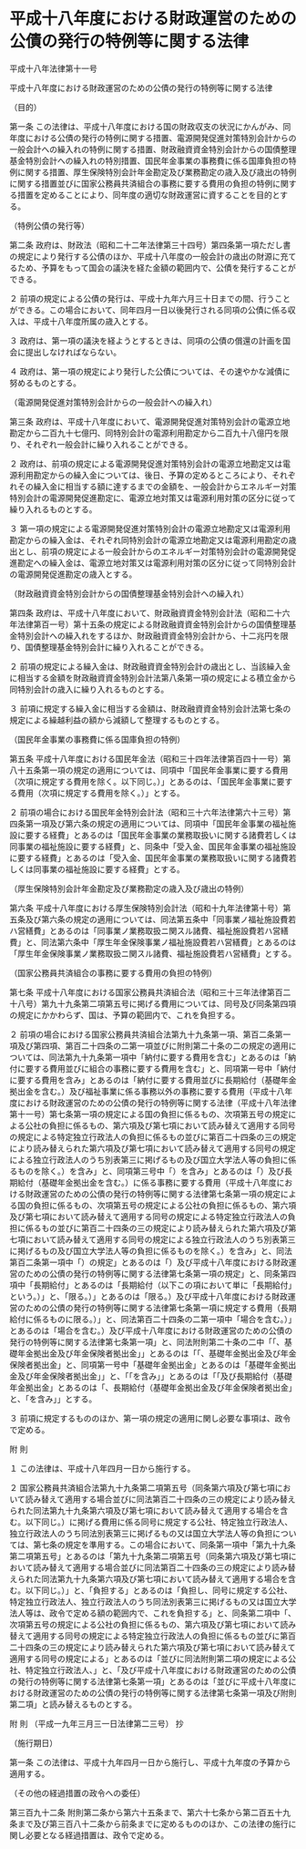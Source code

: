 # 平成十八年度における財政運営のための公債の発行の特例等に関する法律

平成十八年法律第十一号

平成十八年度における財政運営のための公債の発行の特例等に関する法律

（目的）

第一条 この法律は、平成十八年度における国の財政収支の状況にかんがみ、同年度における公債の発行の特例に関する措置、電源開発促進対策特別会計からの一般会計への繰入れの特例に関する措置、財政融資資金特別会計からの国債整理基金特別会計への繰入れの特別措置、国民年金事業の事務費に係る国庫負担の特例に関する措置、厚生保険特別会計年金勘定及び業務勘定の歳入及び歳出の特例に関する措置並びに国家公務員共済組合の事務に要する費用の負担の特例に関する措置を定めることにより、同年度の適切な財政運営に資することを目的とする。

（特例公債の発行等）

第二条 政府は、財政法（昭和二十二年法律第三十四号）第四条第一項ただし書の規定により発行する公債のほか、平成十八年度の一般会計の歳出の財源に充てるため、予算をもって国会の議決を経た金額の範囲内で、公債を発行することができる。

２ 前項の規定による公債の発行は、平成十九年六月三十日までの間、行うことができる。この場合において、同年四月一日以後発行される同項の公債に係る収入は、平成十八年度所属の歳入とする。

３ 政府は、第一項の議決を経ようとするときは、同項の公債の償還の計画を国会に提出しなければならない。

４ 政府は、第一項の規定により発行した公債については、その速やかな減債に努めるものとする。

（電源開発促進対策特別会計からの一般会計への繰入れ）

第三条 政府は、平成十八年度において、電源開発促進対策特別会計の電源立地勘定から二百九十七億円、同特別会計の電源利用勘定から二百九十八億円を限り、それぞれ一般会計に繰り入れることができる。

２ 政府は、前項の規定による電源開発促進対策特別会計の電源立地勘定又は電源利用勘定からの繰入金については、後日、予算の定めるところにより、それぞれその繰入金に相当する額に達するまでの金額を、一般会計からエネルギー対策特別会計の電源開発促進勘定に、電源立地対策又は電源利用対策の区分に従って繰り入れるものとする。

３ 第一項の規定による電源開発促進対策特別会計の電源立地勘定又は電源利用勘定からの繰入金は、それぞれ同特別会計の電源立地勘定又は電源利用勘定の歳出とし、前項の規定による一般会計からのエネルギー対策特別会計の電源開発促進勘定への繰入金は、電源立地対策又は電源利用対策の区分に従って同特別会計の電源開発促進勘定の歳入とする。

（財政融資資金特別会計からの国債整理基金特別会計への繰入れ）

第四条 政府は、平成十八年度において、財政融資資金特別会計法（昭和二十六年法律第百一号）第十五条の規定による財政融資資金特別会計からの国債整理基金特別会計への繰入れをするほか、財政融資資金特別会計から、十二兆円を限り、国債整理基金特別会計に繰り入れることができる。

２ 前項の規定による繰入金は、財政融資資金特別会計の歳出とし、当該繰入金に相当する金額を財政融資資金特別会計法第八条第一項の規定による積立金から同特別会計の歳入に繰り入れるものとする。

３ 前項に規定する繰入金に相当する金額は、財政融資資金特別会計法第七条の規定による繰越利益の額から減額して整理するものとする。

（国民年金事業の事務費に係る国庫負担の特例）

第五条 平成十八年度における国民年金法（昭和三十四年法律第百四十一号）第八十五条第一項の規定の適用については、同項中「国民年金事業に要する費用（次項に規定する費用を除く。以下同じ。）」とあるのは、「国民年金事業に要する費用（次項に規定する費用を除く。）」とする。

２ 前項の場合における国民年金特別会計法（昭和三十六年法律第六十三号）第四条第一項及び第六条の規定の適用については、同項中「国民年金事業の福祉施設に要する経費」とあるのは「国民年金事業の業務取扱いに関する諸費若しくは同事業の福祉施設に要する経費」と、同条中「受入金、国民年金事業の福祉施設に要する経費」とあるのは「受入金、国民年金事業の業務取扱いに関する諸費若しくは同事業の福祉施設に要する経費」とする。

（厚生保険特別会計年金勘定及び業務勘定の歳入及び歳出の特例）

第六条 平成十八年度における厚生保険特別会計法（昭和十九年法律第十号）第五条及び第六条の規定の適用については、同法第五条中「同事業ノ福祉施設費若ハ営繕費」とあるのは「同事業ノ業務取扱ニ関スル諸費、福祉施設費若ハ営繕費」と、同法第六条中「厚生年金保険事業ノ福祉施設費若ハ営繕費」とあるのは「厚生年金保険事業ノ業務取扱ニ関スル諸費、福祉施設費若ハ営繕費」とする。

（国家公務員共済組合の事務に要する費用の負担の特例）

第七条 平成十八年度における国家公務員共済組合法（昭和三十三年法律第百二十八号）第九十九条第二項第五号に掲げる費用については、同号及び同条第四項の規定にかかわらず、国は、予算の範囲内で、これを負担する。

２ 前項の場合における国家公務員共済組合法第九十九条第一項、第百二条第一項及び第四項、第百二十四条の二第一項並びに附則第二十条の二の規定の適用については、同法第九十九条第一項中「納付に要する費用を含む」とあるのは「納付に要する費用並びに組合の事務に要する費用を含む」と、同項第一号中「納付に要する費用を含み」とあるのは「納付に要する費用並びに長期給付（基礎年金拠出金を含む。）及び福祉事業に係る事務以外の事務に要する費用（平成十八年度における財政運営のための公債の発行の特例等に関する法律（平成十八年法律第十一号）第七条第一項の規定による国の負担に係るもの、次項第五号の規定による公社の負担に係るもの、第六項及び第七項において読み替えて適用する同号の規定による特定独立行政法人の負担に係るもの並びに第百二十四条の三の規定により読み替えられた第六項及び第七項において読み替えて適用する同号の規定による独立行政法人のうち別表第三に掲げるもの及び国立大学法人等の負担に係るものを除く。）を含み」と、同項第三号中「）を含み」とあるのは「）及び長期給付（基礎年金拠出金を含む。）に係る事務に要する費用（平成十八年度における財政運営のための公債の発行の特例等に関する法律第七条第一項の規定による国の負担に係るもの、次項第五号の規定による公社の負担に係るもの、第六項及び第七項において読み替えて適用する同号の規定による特定独立行政法人の負担に係るもの並びに第百二十四条の三の規定により読み替えられた第六項及び第七項において読み替えて適用する同号の規定による独立行政法人のうち別表第三に掲げるもの及び国立大学法人等の負担に係るものを除く。）を含み」と、同法第百二条第一項中「）の規定」とあるのは「）及び平成十八年度における財政運営のための公債の発行の特例等に関する法律第七条第一項の規定」と、同条第四項中「長期給付」とあるのは「長期給付（以下この項において単に「長期給付」という。）」と、「限る。）」とあるのは「限る。）及び平成十八年度における財政運営のための公債の発行の特例等に関する法律第七条第一項に規定する費用（長期給付に係るものに限る。）」と、同法第百二十四条の二第一項中「場合を含む。）」とあるのは「場合を含む。）及び平成十八年度における財政運営のための公債の発行の特例等に関する法律第七条第一項」と、同法附則第二十条の二中「「、基礎年金拠出金及び年金保険者拠出金」」とあるのは「「、基礎年金拠出金及び年金保険者拠出金」と、同項第一号中「基礎年金拠出金」とあるのは「基礎年金拠出金及び年金保険者拠出金」」と、「「を含み」」とあるのは「「及び長期給付（基礎年金拠出金」とあるのは「、長期給付（基礎年金拠出金及び年金保険者拠出金」と、「を含み」」とする。

３ 前項に規定するもののほか、第一項の規定の適用に関し必要な事項は、政令で定める。

附 則

１ この法律は、平成十八年四月一日から施行する。

２ 国家公務員共済組合法第九十九条第二項第五号（同条第六項及び第七項において読み替えて適用する場合並びに同法第百二十四条の三の規定により読み替えられた同法第九十九条第六項及び第七項において読み替えて適用する場合を含む。以下同じ。）に掲げる費用に係る同号に規定する公社、特定独立行政法人、独立行政法人のうち同法別表第三に掲げるもの又は国立大学法人等の負担については、第七条の規定を準用する。この場合において、同条第一項中「第九十九条第二項第五号」とあるのは「第九十九条第二項第五号（同条第六項及び第七項において読み替えて適用する場合並びに同法第百二十四条の三の規定により読み替えられた同法第九十九条第六項及び第七項において読み替えて適用する場合を含む。以下同じ。）」と、「負担する」とあるのは「負担し、同号に規定する公社、特定独立行政法人、独立行政法人のうち同法別表第三に掲げるもの又は国立大学法人等は、政令で定める額の範囲内で、これを負担する」と、同条第二項中「、次項第五号の規定による公社の負担に係るもの、第六項及び第七項において読み替えて適用する同号の規定による特定独立行政法人の負担に係るもの並びに第百二十四条の三の規定により読み替えられた第六項及び第七項において読み替えて適用する同号の規定による」とあるのは「並びに同法附則第二項の規定による公社、特定独立行政法人、」と、「及び平成十八年度における財政運営のための公債の発行の特例等に関する法律第七条第一項」とあるのは「並びに平成十八年度における財政運営のための公債の発行の特例等に関する法律第七条第一項及び附則第二項」と読み替えるものとする。

附 則 （平成一九年三月三一日法律第二三号） 抄

（施行期日）

第一条 この法律は、平成十九年四月一日から施行し、平成十九年度の予算から適用する。

（その他の経過措置の政令への委任）

第三百九十二条 附則第二条から第六十五条まで、第六十七条から第二百五十九条まで及び第三百八十二条から前条までに定めるもののほか、この法律の施行に関し必要となる経過措置は、政令で定める。
